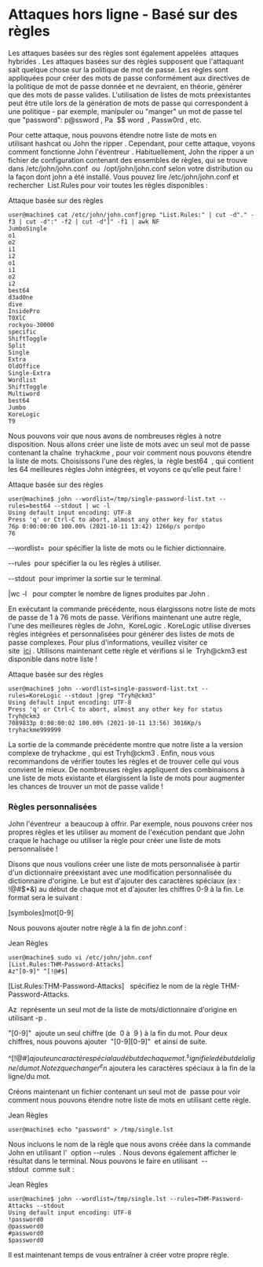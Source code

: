 Attaques hors ligne - Basé sur des règles
=========================================

Les attaques basées sur des règles sont également appelées  attaques hybrides . Les attaques basées sur des règles supposent que l'attaquant sait quelque chose sur la politique de mot de passe. Les règles sont appliquées pour créer des mots de passe conformément aux directives de la politique de mot de passe donnée et ne devraient, en théorie, générer que des mots de passe valides. L'utilisation de listes de mots préexistantes peut être utile lors de la génération de mots de passe qui correspondent à une politique - par exemple, manipuler ou "manger" un mot de passe tel que "password": p@ssword , Pa  $$ word  , Passw0rd , etc. 

Pour cette attaque, nous pouvons étendre notre liste de mots en utilisant hashcat ou John the ripper . Cependant, pour cette attaque, voyons comment fonctionne John l'éventreur . Habituellement, John the ripper a un fichier de configuration contenant des ensembles de règles, qui se trouve dans /etc/john/john.conf  ou  /opt/john/john.conf selon votre distribution ou la façon dont john a été installé. Vous pouvez lire /etc/john/john.conf et rechercher  List.Rules pour voir toutes les règles disponibles :

Attaque basée sur des règles

```
user@machine$ cat /etc/john/john.conf|grep "List.Rules:" | cut -d"." -f3 | cut -d":" -f2 | cut -d"]" -f1 | awk NF
JumboSingle
o1
o2
i1
i2
o1
i1
o2
i2
best64
d3ad0ne
dive
InsidePro
T0XlC
rockyou-30000
specific
ShiftToggle
Split
Single
Extra
OldOffice
Single-Extra
Wordlist
ShiftToggle
Multiword
best64
Jumbo
KoreLogic
T9
```

Nous pouvons voir que nous avons de nombreuses règles à notre disposition. Nous allons créer une liste de mots avec un seul mot de passe contenant la chaîne  tryhackme , pour voir comment nous pouvons étendre la liste de mots. Choisissons l'une des règles, la  règle best64  , qui contient les 64 meilleures règles John intégrées, et voyons ce qu'elle peut faire !

Attaque basée sur des règles

```
user@machine$ john --wordlist=/tmp/single-password-list.txt --rules=best64 --stdout | wc -l
Using default input encoding: UTF-8
Press 'q' or Ctrl-C to abort, almost any other key for status
76p 0:00:00:00 100.00% (2021-10-11 13:42) 1266p/s pordpo
76
```

--wordlist=  pour spécifier la liste de mots ou le fichier dictionnaire. 

--rules  pour spécifier la ou les règles à utiliser.

--stdout  pour imprimer la sortie sur le terminal.

|wc -l   pour compter le nombre de lignes produites par John .

En exécutant la commande précédente, nous élargissons notre liste de mots de passe de 1 à 76 mots de passe. Vérifions maintenant une autre règle, l'une des meilleures règles de John,  KoreLogic . KoreLogic utilise diverses règles intégrées et personnalisées pour générer des listes de mots de passe complexes. Pour plus d'informations, veuillez visiter ce site  [ici](https://contest-2010.korelogic.com/rules.html) . Utilisons maintenant cette règle et vérifions si le  Tryh@ckm3 est disponible dans notre liste !  [](https://contest-2010.korelogic.com/rules.html) 

Attaque basée sur des règles

```
user@machine$ john --wordlist=single-password-list.txt --rules=KoreLogic --stdout |grep "Tryh@ckm3"
Using default input encoding: UTF-8
Press 'q' or Ctrl-C to abort, almost any other key for status
Tryh@ckm3
7089833p 0:00:00:02 100.00% (2021-10-11 13:56) 3016Kp/s tryhackme999999
```

La sortie de la commande précédente montre que notre liste a la version complexe de tryhackme , qui est Tryh@ckm3 . Enfin, nous vous recommandons de vérifier toutes les règles et de trouver celle qui vous convient le mieux. De nombreuses règles appliquent des combinaisons à une liste de mots existante et élargissent la liste de mots pour augmenter les chances de trouver un mot de passe valide !  

### Règles personnalisées

John l'éventreur  a beaucoup à offrir. Par exemple, nous pouvons créer nos propres règles et les utiliser au moment de l'exécution pendant que John craque le hachage ou utiliser la règle pour créer une liste de mots personnalisée !

Disons que nous voulions créer une liste de mots personnalisée à partir d'un dictionnaire préexistant avec une modification personnalisée du dictionnaire d'origine. Le but est d'ajouter des caractères spéciaux (ex : !@#$*&) au début de chaque mot et d'ajouter les chiffres 0-9 à la fin. Le format sera le suivant :

[symboles]mot[0-9]

Nous pouvons ajouter notre règle à la fin de john.conf :

Jean Règles

```
user@machine$ sudo vi /etc/john/john.conf
[List.Rules:THM-Password-Attacks]
Az"[0-9]" ^[!@#$]
```

[List.Rules:THM-Password-Attacks]   spécifiez le nom de la règle THM-Password-Attacks.

Az  représente un seul mot de la liste de mots/dictionnaire d'origine en utilisant -p . 

"[0-9]"  ajoute un seul chiffre (de  0 à  9 ) à la fin du mot. Pour deux chiffres, nous pouvons ajouter  "[0-9][0-9]"  et ainsi de suite.    

^[!@#$]  ajoute un caractère spécial au début de chaque mot. ^  signifie le début de la ligne/du mot. Notez que changer  ^  en  $ ajoutera les caractères spéciaux à la fin de la ligne/du mot. 

Créons maintenant un fichier contenant un seul mot de  passe pour voir comment nous pouvons étendre notre liste de mots en utilisant cette règle. 

Jean Règles

```
user@machine$ echo "password" > /tmp/single.lst
```

Nous incluons le nom de la règle que nous avons créée dans la commande John en utilisant l'  option --rules  . Nous devons également afficher le résultat dans le terminal. Nous pouvons le faire en utilisant  --stdout  comme suit :

Jean Règles

```
user@machine$ john --wordlist=/tmp/single.lst --rules=THM-Password-Attacks --stdout
Using default input encoding: UTF-8
!password0
@password0
#password0
$password0
```

Il est maintenant temps de vous entraîner à créer votre propre règle.
